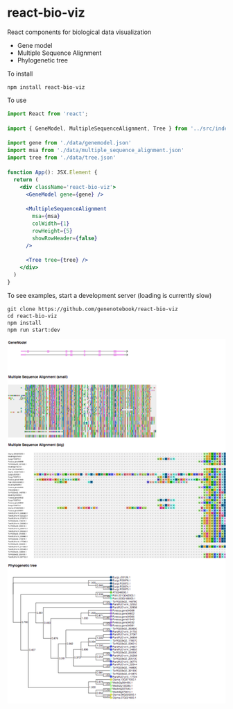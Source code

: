 # react-bio-viz

React components for biological data visualization

- Gene model
- Multiple Sequence Alignment
- Phylogenetic tree

To install

```
npm install react-bio-viz
```

To use

```jsx
import React from 'react';

import { GeneModel, MultipleSequenceAlignment, Tree } from '../src/index'

import gene from './data/genemodel.json'
import msa from './data/multiple_sequence_alignment.json'
import tree from './data/tree.json'

function App(): JSX.Element {
  return (
    <div className='react-bio-viz'>
      <GeneModel gene={gene} />

      <MultipleSequenceAlignment
        msa={msa}
        colWidth={1}
        rowHeight={5}
        showRowHeader={false}
      />

      <Tree tree={tree} />
    </div>
  )
}
```

To see examples, start a development server (loading is currently slow)

```
git clone https://github.com/genenotebook/react-bio-viz
cd react-bio-viz
npm install
npm run start:dev
```

![showcase](showcase.png 'react-bio-viz examples')
